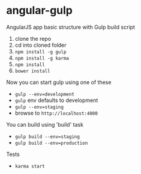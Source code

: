 angular-gulp
============

AngularJS app basic structure with Gulp build script


1. clone the repo
2. cd into cloned folder
3. ```npm install -g gulp```
4. ```npm install -g karma```
5. ```npm install```
6. ```bower install```

Now you can start gulp using one of these

- ```gulp --env=development```
- ```gulp``` env defaults to development
- ```gulp --env=staging```
- browse to ```http://localhost:4000```

You can build using 'build' task

- ```gulp build --env=staging```
- ```gulp build --env=production```

Tests

- ```karma start```
